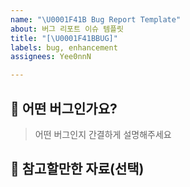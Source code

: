 ```yaml
---
name: "\U0001F41B Bug Report Template"
about: 버그 리포트 이슈 템플릿
title: "[\U0001F41BBUG]"
labels: bug, enhancement
assignees: Yee0nnN

---
```


## 🐧 어떤 버그인가요?
> 어떤 버그인지 간결하게 설명해주세요

## 👀 참고할만한 자료(선택)
